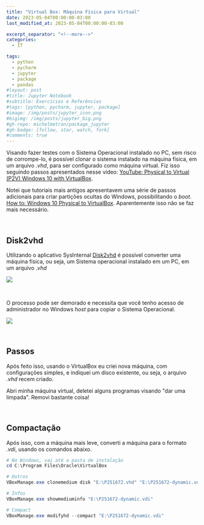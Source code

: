 ```yaml
---
title: "Virtual Box: Máquina Física para Virtual"
date: 2023-05-04T00:00:00-03:00
last_modified_at: 2023-05-04T00:00:00-03:00

excerpt_separator: "<!--more-->"
categories:
  - IT

tags:
  - python
  - pycharm
  - jupyter
  - package
  - pandas
#layout: post
#title: Jupyter Notebook
#subtitle: Exercícios e Referências
#tags: [python, pycharm, jupyter, package]
#image: /img/posts/jupyter_icon.png
#bigimg: /img/posts/jupyter_big.png
#gh-repo: michelmetran/package_jupyter
#gh-badge: [follow, star, watch, fork]
#comments: true
---
```


Visando fazer testes com o Sistema Operacional instalado no PC, sem risco de corrompe-lo, é possível clonar o sistema instalado na máquina física, em um arquivo _.vhd_, para ser configurado como máquina virtual. Fiz isso seguindo passos apresentados nesse vídeo: [YouTube: Physical to Virtual (P2V) Windows 10 with VirtualBox](https://www.youtube.com/watch?v=6wVJUimaq2U).

Notei que tutoriais mais antigos apresentavem uma série de passos adicionais para criar partições ocultas do Windows, possibilitando o _boot_.
[How to: Windows 10 Physical to VirtualBox](https://community.spiceworks.com/how_to/148559-windows-10-physical-to-virtualbox). Aparentemente isso não se faz mais necessário.

<br>

## Disk2vhd

Utilizando o aplicativo SysInternal [Disk2vhd](https://docs.microsoft.com/pt-br/sysinternals/downloads/disk2vhd) é possível converter uma máquina física, ou seja, um Sistema operacional instalado em um PC, em um arquivo _.vhd_

![](https://i.imgur.com/ThhnTUx.png)

<br>

O processo pode ser demorado e necessita que você tenho acesso de administrador no Windows _host_ para copiar o Sistema Operacional.

![](https://i.imgur.com/wYFBMNE.png)

<br>

## Passos

Após feito isso, usando o VirtualBox eu criei nova máquina, com configurações simples, e indiquei um disco existente, ou seja, o arquivo _.vhd_ recem criado.

Abri minha máquina virtual, deletei alguns programas visando "dar uma limpada". Removi bastante coisa!

<br>

## Compactação

Após isso, com a máquina mais leve, converti a máquina para o formato _.vdi_, usando os comandos abaixo.

```powershell
# No Windows, vai até a pasta de instalação
cd C:\Program Files\Oracle\VirtualBox

# Outros
VBoxManage.exe clonemedium disk "E:\P251672.vhd" "E:\P251672-dynamic.vdi" --variant Standard --format vdi

# Infos
VBoxManage.exe showmediuminfo "E:\P251672-dynamic.vdi"

# Compact
VBoxManage.exe modifyhd --compact "E:\P251672-dynamic.vdi"
```
